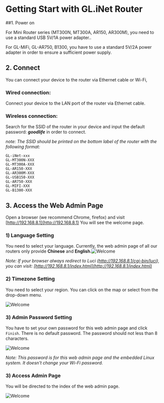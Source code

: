 # Getting Start with GL.iNet Router

##1. Power on 

For Mini Router series (MT300N, MT300A, AR150, AR300M), you need to use a standard USB 5V/1A power adapter..

For GL-MiFi, GL-AR750, B1300, you have to use a standard 5V/2A power adapter in order to ensure a sufficient power supply.



## 2. Connect 

You can connect your device to the router via Ethernet cable or Wi-Fi,

### Wired connection: 
Connect your device to the LAN port of the router via Ethernet cable.

### Wireless connection: 
Search for the SSID of the router in your device and input the default password: ***goodlife*** in order to connect.

  *note: The SSID should be printed on the bottom label of the router with the following format:*

  ```
  GL-iNet-xxx
  GL-MT300N-XXX
  GL-MT300A-XXX
  GL-AR150-XXX
  GL-AR300M-XXX
  GL-USB150-XXX
  GL-AR750-XXX
  GL-MIFI-XXX
  GL-B1300-XXX
  ```




## 3. Access the Web Admin Page

Open a browser (we recommend Chrome, firefox) and visit [http://192.168.8.1](http://192.168.8.1) You will see the welcome page. 

### 1) Language Setting
You need to select your language. Currently, the web admin page of all our routers only provide **Chinese** and **English**.![Welcome](https://static.gl-inet.com/docs/en/2.x/setup/src/first-time_setup/welcome.jpg)

  *Note: If your browser always redirect to Luci (http://192.168.8.1/cgi-bin/luci), you can visit: [http://192.168.8.1/index.html](http://192.168.8.1/index.html)*



### 2) Timezone Setting
You need to select your region. You can click on the map or select from the drop-down menu.

![Welcome](https://static.gl-inet.com/docs/en/2.x/setup/src/first-time_setup/region.jpg)

  

### 3) Admin Password Setting
You have to set your own password for this web admin page and click `Finish`. There is no default password. The password should not less than 8 characters.

![Welcome](https://static.gl-inet.com/docs/en/2.x/setup/src/first-time_setup/password.jpg)

*Note: This password is for this web admin page and the embedded Linux system. It doesn't change your Wi-Fi password.*



### 3) Access Admin Page
You will be directed to the index of the web admin page.

![Welcome](https://static.gl-inet.com/docs/en/2.x/setup/src/first-time_setup/main_ui.jpg)
